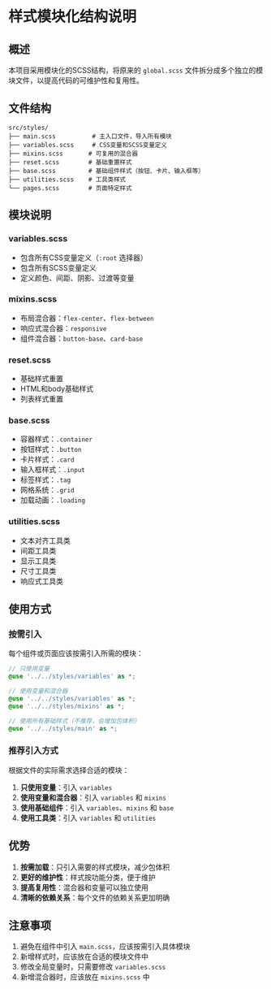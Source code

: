 # 样式模块化结构说明

## 概述

本项目采用模块化的SCSS结构，将原来的 `global.scss` 文件拆分成多个独立的模块文件，以提高代码的可维护性和复用性。

## 文件结构

```
src/styles/
├── main.scss          # 主入口文件，导入所有模块
├── variables.scss     # CSS变量和SCSS变量定义
├── mixins.scss       # 可复用的混合器
├── reset.scss        # 基础重置样式
├── base.scss         # 基础组件样式（按钮、卡片、输入框等）
├── utilities.scss    # 工具类样式
└── pages.scss        # 页面特定样式
```

## 模块说明

### variables.scss
- 包含所有CSS变量定义（`:root` 选择器）
- 包含所有SCSS变量定义
- 定义颜色、间距、阴影、过渡等变量

### mixins.scss
- 布局混合器：`flex-center`、`flex-between`
- 响应式混合器：`responsive`
- 组件混合器：`button-base`、`card-base`

### reset.scss
- 基础样式重置
- HTML和body基础样式
- 列表样式重置

### base.scss
- 容器样式：`.container`
- 按钮样式：`.button`
- 卡片样式：`.card`
- 输入框样式：`.input`
- 标签样式：`.tag`
- 网格系统：`.grid`
- 加载动画：`.loading`

### utilities.scss
- 文本对齐工具类
- 间距工具类
- 显示工具类
- 尺寸工具类
- 响应式工具类

## 使用方式

### 按需引入
每个组件或页面应该按需引入所需的模块：

```scss
// 只使用变量
@use '../../styles/variables' as *;

// 使用变量和混合器
@use '../../styles/variables' as *;
@use '../../styles/mixins' as *;

// 使用所有基础样式（不推荐，会增加包体积）
@use '../../styles/main' as *;
```

### 推荐引入方式

根据文件的实际需求选择合适的模块：

1. **只使用变量**：引入 `variables`
2. **使用变量和混合器**：引入 `variables` 和 `mixins`
3. **使用基础组件**：引入 `variables`、`mixins` 和 `base`
4. **使用工具类**：引入 `variables` 和 `utilities`

## 优势

1. **按需加载**：只引入需要的样式模块，减少包体积
2. **更好的维护性**：样式按功能分类，便于维护
3. **提高复用性**：混合器和变量可以独立使用
4. **清晰的依赖关系**：每个文件的依赖关系更加明确

## 注意事项

1. 避免在组件中引入 `main.scss`，应该按需引入具体模块
2. 新增样式时，应该放在合适的模块文件中
3. 修改全局变量时，只需要修改 `variables.scss`
4. 新增混合器时，应该放在 `mixins.scss` 中 
